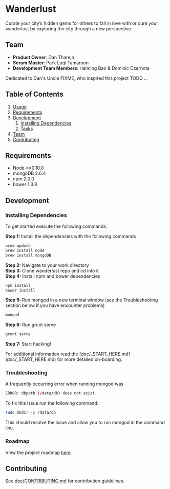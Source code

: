 # Wanderlust

Curate your city’s hidden gems for others to fall in love with or cure your wanderlust by exploring the city through a new perspective.

## Team

  - __Product Owner__: Dan Thareja
  - __Scrum Master__: Park Loqi Tamaroon
  - __Development Team Members__: Haiming Bao & Dominic Czarnota

  Dedicated to Dan's Uncle FIXME, who inspired this project TODO ...

## Table of Contents

1. [Usage](#Usage)
1. [Requirements](#requirements)
1. [Development](#development)
    1. [Installing Dependencies](#installing-dependencies)
    1. [Tasks](#tasks)
1. [Team](#team)
1. [Contributing](#contributing)

## Requirements

- Node >=0.10.0
- mongoDB 2.6.4
- npm 2.0.0
- bower 1.3.8

## Development

### Installing Dependencies

To get started execute the following commands: 

<b>Step 1:</b> Install the dependencies with the following commands
```sh
brew update
brew install node
brew install mongoDB
```

<b>Step 2:</b> Navigate to your work directory<br>
<b>Step 3:</b> Clone wanderlust repo and cd into it<br>
<b>Step 4:</b> Install npm and bower dependencies
```sh
npm install
bower install
```

<b>Step 5:</b> Run mongod in a new terminal window (see the Troubleshooting section below if you have encounter problems)
```sh
mongod
```

<b>Step 6:</b> Run grunt serve
```sh
grunt serve
```

<b>Step 7:</b> Start hacking!

For additional information read the [doc/\_START\_HERE.md] (doc/_START_HERE.md) for more detailed on-boarding.

### Troubleshooting 

A frequently occurring error when running mongod was 
```sh
ERROR: dbpath (/data/db) does not exist.
```

To fix this issue run the following command:
```sh
sudo mkdir -p /data/db
```
This should resolve the issue and allow you to run mongod in the command line.

### Roadmap

View the project roadmap [here](LINK_TO_PROJECT_ISSUES)

## Contributing

See [doc/CONTRIBUTING.md](doc/CONTRIBUTING.md) for contribution guidelines.
